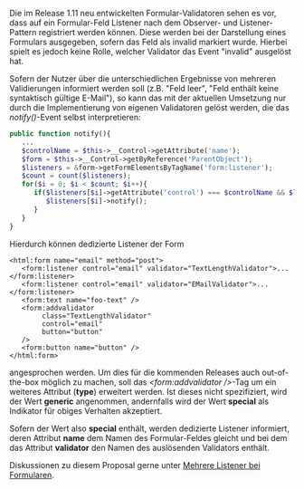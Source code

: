 Die im Release 1.11 neu entwickelten Formular-Validatoren sehen es vor,
dass auf ein Formular-Feld Listener nach dem Observer- und
Listener-Pattern registriert werden können. Diese werden bei der
Darstellung eines Formulars ausgegeben, sofern das Feld als invalid
markiert wurde. Hierbei spielt es jedoch keine Rolle, welcher Validator
das Event "invalid" ausgelöst hat.

Sofern der Nutzer über die unterschiedlichen Ergebnisse von mehreren
Validierungen informiert werden soll (z.B. "Feld leer", "Feld enthält
keine syntaktisch gültige E-Mail"), so kann das mit der aktuellen
Umsetzung nur durch die Implementierung von eigenen Validatoren gelöst
werden, die das *notify()*-Event selbst interpretieren:

``` php
public function notify(){
   ...
   $controlName = $this->__Control->getAttribute('name');
   $form = $this->__Control->getByReference('ParentObject');
   $listeners = &form->getFormElementsByTagName('form:listener');
   $count = count($listeners);
   for($i = 0; $i < $count; $i++){
      if($listeners[$i]->getAttribute('control') === $controlName && $listeners[$i]->getAttribute('validator') === get_class($this)){
         $listeners[$i]->notify();
      }
   }
}
```

Hierdurch können dedizierte Listener der Form

``` html4strict
<html:form name="email" method="post">
   <form:listener control="email" validator="TextLengthValidator">...</form:listener>
   <form:listener control="email" validator="EMailValidator">...</form:listener>
   <form:text name="foo-text" />
   <form:addvalidator
        class="TextLengthValidator"
        control="email"
        button="button"
   />
   <form:button name="button" />
</html:form>
```

angesprochen werden. Um dies für die kommenden Releases auch
out-of-the-box möglich zu machen, soll das *<form:addvalidator />*-Tag
um ein weiteres Attribut (**type**) erweitert werden. Ist dieses nicht
spezifiziert, wird der Wert **generic** angenommen, andernfalls wird der
Wert **special** als Indikator für obiges Verhalten akzeptiert.

Sofern der Wert also **special** enthält, werden dedizierte Listener
informiert, deren Attribut **name** dem Namen des Formular-Feldes
gleicht und bei dem das Attribut **validator** den Namen des auslösenden
Validators enthält.

Diskussionen zu diesem Proposal gerne unter [Mehrere Listener bei
Formularen](http://forum.adventure-php-framework.org/de/viewtopic.php?f=5&t=258&start=0).